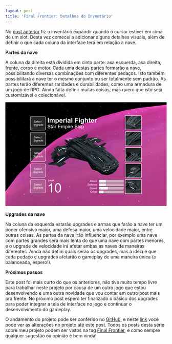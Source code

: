 ```yaml
---
layout: post
title: 'Final Frontier: Detalhes do Inventário'
---
```


No [post anterior](http://gamedeveloper.com.br/final-frontier-expandindo-o-inventario/) fiz o inventário expandir quando o cursor estiver em cima de um slot. Desta vez comecei a adicionar alguns detalhes visuais, além de definir o que cada coluna da interface terá em relação a nave.

**Partes da nave**

A coluna da direita está dividida em cinto parte: asa esquerda, asa direita, frente, corpo e motor. Cada uma destas partes formarão a nave, possibilitando diversas combinações com diferentes pedaços. Isto também possibilitará a nave ter o mesmo conjunto ou ser totalmente sem padrão. As partes terão diferentes raridades e durabilidades, como uma armadura de um jogo de RPG. Ainda falta definir muitas coisas, mas quero que isto seja customizável e colecionável.

![](/content/images/2016/10/nave-partes-ui.jpg)

**Upgrades da nave**

Na coluna da esquerda estarão upgrades e armas que farão a nave ter um poder ofensivo maior, uma defesa maior, uma velocidade maior, entre outras coisas. As partes da nave irão influenciar, por exemplo uma nave com partes grandes será mais lenta do que uma nave com partes menores, e o upgrade de velocidade irá afetar ambas as naves de maneiras diferentes. Ainda não defini quais serão os upgrades, mas a ideia é que cada pedaço e upgrades afetarão o gameplay de uma maneira única (e balanceada, espero!).

**Próximos passos**

Este post foi mais curto do que os anteriores, não tive muito tempo livre para trabalhar neste projeto por causa de um outro jogo que estou desenvolvendo e uma outra novidade que vou contar em outro post mais pra frente. No próximo post espero ter finalizado o básico dos upgrades para poder integrar a tela de interface no jogo e continuar o desenvolvimento do gameplay.

O andamento do projeto pode ser conferido no [GitHub](https://github.com/cicanci/game-unity-ff), e neste [link](https://github.com/cicanci/game-unity-ff/tree/d6b00065338a33fbdf1cd75843b111117fbbe05a) você pode ver as alterações no projeto até este post. Todos os posts desta série sobre meu projeto podem ser vistos na tag [Final Frontier](http://gamedeveloper.com.br/tag/final-frontier/), e como sempre qualquer sugestão ou opinião é bem vinda!
